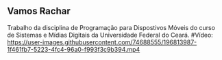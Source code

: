 ## Vamos Rachar
Trabalho da disciplina de Programação para Dispostivos Móveis do curso de Sistemas e Mídias Digitais da Universidade Federal do Ceará.
#Vídeo:
https://user-images.githubusercontent.com/74688555/196813987-1f461fb7-5223-4fc4-96a0-f993f3c9b394.mp4

